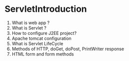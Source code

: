 # ServletIntroduction
1.	What is web app ?
2.	What is Servlet ?
3.	How to configure J2EE project?
4.	Apache tomcat configuration
5.	What is Servlet LifeCycle
6.	Methods of HTTP, doGet, doPost, PrintWriter response
7.	HTML form and form methods
